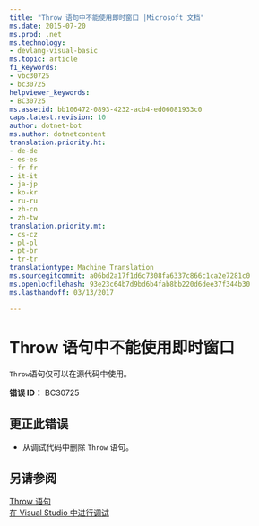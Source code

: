 ```yaml
---
title: "Throw 语句中不能使用即时窗口 |Microsoft 文档"
ms.date: 2015-07-20
ms.prod: .net
ms.technology:
- devlang-visual-basic
ms.topic: article
f1_keywords:
- vbc30725
- bc30725
helpviewer_keywords:
- BC30725
ms.assetid: bb106472-0893-4232-acb4-ed06081933c0
caps.latest.revision: 10
author: dotnet-bot
ms.author: dotnetcontent
translation.priority.ht:
- de-de
- es-es
- fr-fr
- it-it
- ja-jp
- ko-kr
- ru-ru
- zh-cn
- zh-tw
translation.priority.mt:
- cs-cz
- pl-pl
- pt-br
- tr-tr
translationtype: Machine Translation
ms.sourcegitcommit: a06bd2a17f1d6c7308fa6337c866c1ca2e7281c0
ms.openlocfilehash: 93e23c64b7d9bd6b4fab8bb220d6dee37f344b30
ms.lasthandoff: 03/13/2017

---
```

# <a name="39throw39-statements-are-not-valid-in-the-immediate-window"></a>Throw 语句中不能使用即时窗口
`Throw`语句仅可以在源代码中使用。  
  
 **错误 ID：** BC30725  
  
## <a name="to-correct-this-error"></a>更正此错误  
  
-   从调试代码中删除 `Throw` 语句。  
  
## <a name="see-also"></a>另请参阅  
 [Throw 语句](../../visual-basic/language-reference/statements/throw-statement.md)   
 [在 Visual Studio 中进行调试](https://docs.microsoft.com/visualstudio/debugger/debugging-in-visual-studio)
